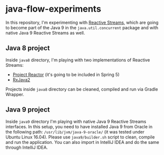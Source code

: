 # java-flow-experiments
In this repository, I'm experimenting with [Reactive Streams](http://www.reactive-streams.org), which are going to become part of the Java 9 in the `java.util.concurrent` package and with native Java 9 Reactive Streams as well.

Java 8 project
--------------

Inside `java8` directory, I'm playing with two implementations of Reactive Streams:
- [Project Reactor](https://projectreactor.io/) (it's going to be included in Spring 5)
- [RxJava2](https://github.com/ReactiveX/RxJava)

Projects inside `java8` directory can be cleaned, compiled and run via Gradle Wrapper.

Java 9 project
--------------

Inside `java9` directory I'm playing with native Java 9 Reactive Streams interfaces.
In this setup, you need to have installed Java 9 from Oracle in the following path: `/usr/lib/jvm/java-9-oracle/` (it was tested under Ubuntu Linux 16.04). Please use `java9/builder.sh` script to clean, compile and run the application. You can also import in IntelliJ IDEA and do the same through IntelliJ IDEA.
